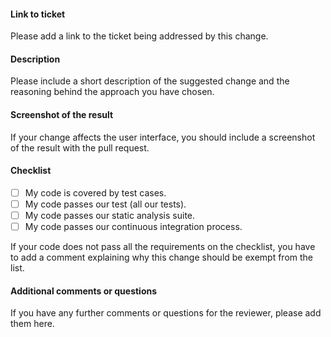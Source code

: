 #### Link to ticket

Please add a link to the ticket being addressed by this change.

#### Description

Please include a short description of the suggested change and the reasoning behind the approach you have chosen.

#### Screenshot of the result

If your change affects the user interface, you should include a screenshot of the result with the pull request.

#### Checklist

- [ ] My code is covered by test cases.
- [ ] My code passes our test (all our tests).
- [ ] My code passes our static analysis suite.
- [ ] My code passes our continuous integration process.

If your code does not pass all the requirements on the checklist, you have to add a comment explaining why this change
should be exempt from the list.

#### Additional comments or questions

If you have any further comments or questions for the reviewer, please add them here.
